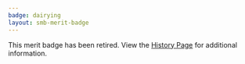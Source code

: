 ```yaml
---
badge: dairying
layout: smb-merit-badge
---
```


This merit badge has been retired. View the [History Page](history/) for additional information.
